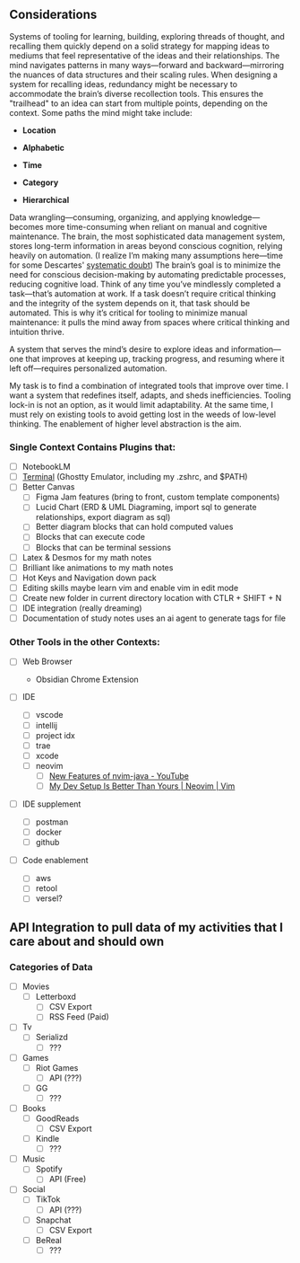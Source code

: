
## Considerations
Systems of tooling for learning, building, exploring threads of thought, and recalling them quickly depend on a solid strategy for mapping ideas to mediums that feel representative of the ideas and their relationships. The mind navigates patterns in many ways—forward and backward—mirroring the nuances of data structures and their scaling rules. When designing a system for recalling ideas, redundancy might be necessary to accommodate the brain’s diverse recollection tools. This ensures the "trailhead" to an idea can start from multiple points, depending on the context. Some paths the mind might take include:

- **Location**
    
- **Alphabetic**
    
- **Time**
    
- **Category**
    
- **Hierarchical**
    

Data wrangling—consuming, organizing, and applying knowledge—becomes more time-consuming when reliant on manual and cognitive maintenance. The brain, the most sophisticated data management system, stores long-term information in areas beyond conscious cognition, relying heavily on automation. (I realize I’m making many assumptions here—time for some Descartes' [systematic doubt](https://en.wikipedia.org/wiki/Cartesian_doubt#:~:text=Cartesian%20doubt%20is%20a%20systematic,the%20possibility%20of%20certain%20knowledge.)) The brain’s goal is to minimize the need for conscious decision-making by automating predictable processes, reducing cognitive load. Think of any time you’ve mindlessly completed a task—that’s automation at work. If a task doesn’t require critical thinking and the integrity of the system depends on it, that task should be automated. This is why it’s critical for tooling to minimize manual maintenance: it pulls the mind away from spaces where critical thinking and intuition thrive.

A system that serves the mind’s desire to explore ideas and information—one that improves at keeping up, tracking progress, and resuming where it left off—requires personalized automation.

My task is to find a combination of integrated tools that improve over time. I want a system that redefines itself, adapts, and sheds inefficiencies. Tooling lock-in is not an option, as it would limit adaptability. At the same time, I must rely on existing tools to avoid getting lost in the weeds of low-level thinking. The enablement of higher level abstraction is the aim.

### Single Context Contains Plugins that:

- [ ] NotebookLM
- [ ] [Terminal](https://github.com/polyipseity/obsidian-terminal) (Ghostty Emulator, including my .zshrc, and $PATH)
- [ ] Better Canvas
	- [ ] Figma Jam features (bring to front, custom template components)
	- [ ] Lucid Chart (ERD & UML Diagraming, import sql to generate relationships, export diagram as sql)
	- [ ] Better diagram blocks that can hold computed values
	- [ ] Blocks that can execute code
	- [ ] Blocks that can be terminal sessions
- [ ] Latex & Desmos for my math notes
- [ ] Brilliant like animations to my math notes
- [ ] Hot Keys and Navigation down pack
- [ ] Editing skills maybe learn vim and enable vim in edit mode
- [ ] Create new folder in current directory location with CTLR + SHIFT + N
- [ ] IDE integration (really dreaming)
- [ ] Documentation of study notes uses an ai agent to generate tags for file

### Other Tools in the other Contexts:

- [  ] Web Browser
	- Obsidian Chrome Extension

- [ ] IDE
	- [ ] vscode
	- [ ] intellij
	- [ ] project idx
	- [ ] trae
	- [ ] xcode
	- [ ] neovim
		- [ ] [New Features of nvim-java - YouTube](https://www.youtube.com/watch?v=REzpmAeAyhQ)
		- [ ] [My Dev Setup Is Better Than Yours | Neovim | Vim](https://frontendmasters.com/courses/developer-productivity-v2/?utm_source=youtube&utm_medium=course_link&utm_campaign=developer-productivity-v2)
- [ ] IDE supplement
	- [ ] postman
	- [ ] docker
	- [ ] github
- [ ] Code enablement
	- [ ] aws
	- [ ] retool
	- [ ] versel?

## API Integration to pull data of my activities that I care about and should own

###  Categories of Data
- [ ] Movies
	- [ ] Letterboxd
		- [ ] CSV Export
		- [ ] RSS Feed (Paid)
- [ ] Tv
	- [ ] Serializd
		- [ ] ???
- [ ] Games
	- [ ] Riot Games
		- [ ] API (???)
	- [ ] GG
		- [ ] ???
- [ ] Books
	- [ ] GoodReads
		- [ ] CSV Export
	- [ ] Kindle
		- [ ] ???
- [ ] Music
	- [ ] Spotify
		- [ ] API (Free)
- [ ] Social
	- [ ] TikTok
		- [ ] API (???)
	- [ ] Snapchat
		- [ ] CSV Export
	- [ ] BeReal
		- [ ] ???